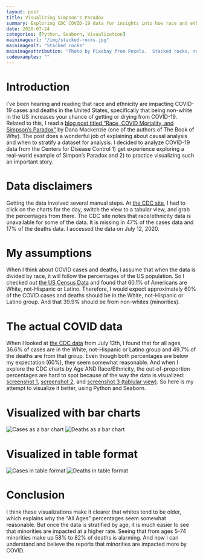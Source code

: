 ```yaml
---
layout: post
title: Visualizing Simpson's Paradox
summary: Exploring CDC COVID-19 data for insights into how race and ethnicity impact COVID-19 numbers in the US
date: 2020-07-24  
categories: [Python, Seaborn, Visualization]
mainimageurl: "/img/stacked-rocks.jpg"
mainimagealt: "Stacked rocks"
mainimageattribution: "Photo by Pixabay from Pexels.  Stacked rocks, representing stratification."
codeexamples: ""
---
```


<h1 class="h4">Introduction</h1>
I’ve been hearing and reading that race and ethnicity are impacting COVID-19 cases and deaths in the United States, specifically that being non-white in the US increases your chance of getting or drying from COVID-19.  Related to this, I read a <a href="http://causality.cs.ucla.edu/blog/index.php/2020/07/06/race-covid-mortality-and-simpsons-paradox-by-dana-mackenzie/" target="_blank">blog post titled “Race, COVID Mortality, and Simpson’s Paradox”</a>  by Dana Mackenzie (one of the authors of The Book of Why).  The post does a wonderful job of explaining about causal analysis and when to stratify a dataset for analysis.  I decided to analyze COVID-19 data from the Centers for Disease Control 1) get experience exploring a real-world example of Simpon’s Paradox and 2) to practice visualizing such an important story.  
  
<h1 class="h4">Data disclaimers</h1>
Getting the data involved several manual steps.  At <a href="https://www.cdc.gov/covid-data-tracker/index.html#demographics" target="_blank">the CDC site</a>, I had to click on the charts for the day, switch the view to a tabular view, and grab the percentages from there.  The CDC site notes that race/ethnicity data is unavailable for some of the data.  It is missing in 47% of the cases data and 17% of the deaths data.  I accessed the data on July 12, 2020.  

<h1 class="h4">My assumptions </h1>
When I think about COVID cases and deaths, I assume that when the data is divided by race, it will follow the percentages of the US population.  So I checked out <a href="https://www.census.gov/quickfacts/fact/table/US/PST045219" target="_blank">the US Census Data</a>  and found that 60.1% of Americans are White, not-Hispanic or Latino.  Therefore, I would expect approximately 60% of the COVID cases and deaths should be in the White, not-Hispanic or Latino group.  And that 39.9% should be from non-whites (minorities).

<h1 class="h4">The actual COVID data</h1>
When I looked at <a href="https://www.cdc.gov/covid-data-tracker/index.html#demographics" target="_blank">the CDC data</a> from July 12th, I found that for all ages, 36.6% of cases are in the White, not-Hispanic or Latino group and 49.7% of the deaths are from that group.  Even though both percentages are below my expectation (60%), they seem somewhat reasonable.  And when I explore the CDC charts by Age AND Race/Ethnicity, the out-of-proportion percentages are hard to spot because of the way the data is visualized: <a href="{{ site.baseurl }}/img/cdc-all-ages.png" target="_blank">screenshot 1</a>, <a href="{{ site.baseurl }}/img/cdc-by-ages-group.png" target="_blank">screenshot 2</a>, and <a href="{{ site.baseurl }}/img/cdc-all-ages-table.png" target="_blank">screenshot 3 (tablular view)</a>. So here is my attempt to visualize it better, using Python and Seaborn.  


<h1 class="h4">Visualized with bar charts</h1>
 <img src="{{ site.baseurl }}/img/cases-bar.png" class="img-fluid" alt="Cases as a bar chart"/>
 <img src="{{ site.baseurl }}/img/deaths-bar.png" class="img-fluid" alt="Deaths as a bar chart"/>

<h1 class="h4">Visualized in table format</h1>
 <img src="{{ site.baseurl }}/img/cases-table.png" class="img-fluid" alt="Cases in table format"/>
 <img src="{{ site.baseurl }}/img/deaths-table.png" class="img-fluid" alt="Deaths in table format"/>

<h1 class="h4">Conclusion</h1>
I think these visualizations make it clearer that whites tend to be older, which explains why the "All Ages" percentages seem somewhat reasonable.  But once the data is stratified by age, it is much easier to see that minorities are impacted at a higher rate.  Seeing that from ages 5-74 minorities make up 58% to 82% of deaths is alarming.  And now I can understand and believe the reports that minorities are impacted more by COVID.  








